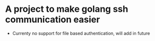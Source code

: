 # A project to make golang ssh communication easier
 - Currenty no support for file based authentication, will add in future

